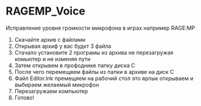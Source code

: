 # RAGEMP_Voice
Исправление уровня громкости микрофона в играх например RAGE:MP 

1. Скачайте архив с файлами
2. Открывая архиф у вас будкт 3 файла
3. Стачало установите 2 програмы из архива не перезагружая комьютер и не изменяя пути
4. Затем открывем в профоднике папку диска C
5. После чего перемещяем файлы из папки в архиве на диск С
7. Файл Editor.lnk премещяем на рабочий стол это ярлык открываем и выбираем желаемый микрофон
6. Перезагружаем компьютер
8. Готово!
